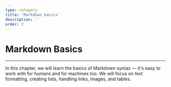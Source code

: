 ```yaml
---
type: category
title: 'Markdown basics'
description: ''
order: 2
---
```


# Markdown Basics

---

In this chapter, we will learn the basics of Markdown syntax — it's easy to work with for humans and for machines too. 
We will focus on text formatting, creating lists, handling links, images, and tables.

